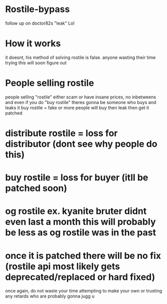 # Rostile-bypass
follow up on doctor82s "leak" Lol

# How it works
it doesnt, his method of solving rostile is false. anyone wasting their time trying this will soon figure out

# People selling rostile
people selling "rostile" either scam or have insane prices, no inbetweens and even if you do "buy rostile" theres gonna be someone who buys and leaks it
buy rostile = fake or more people will buy then leak then get it patched
# distribute rostile = loss for distributor (dont see why people do this)
# buy rostile = loss for buyer (itll be patched soon)

# og rostile ex. kyanite bruter didnt even last a month this will probably be less as og rostile was in the past

# once it is patched there will be no fix (rostile api most likely gets deprecated/replaced or hard fixed)

once again, do not waste your time attempting to make your own or trusting any retards who are probably gonna jugg u
